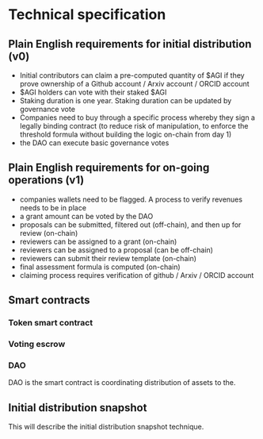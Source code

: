 # Technical specification
## Plain English requirements for initial distribution (v0)
- Initial contributors can claim a pre-computed quantity of $AGI if they prove ownership of a Github account / Arxiv account / ORCID account
- $AGI holders can vote with their staked $AGI
- Staking duration is one year. Staking duration can be updated by governance vote
- Companies need to buy through a specific process whereby they sign a legally binding contract (to reduce risk of manipulation, to enforce the threshold formula without building the logic on-chain from day 1)
- the DAO can execute basic governance votes

## Plain English requirements for on-going operations (v1)
- companies wallets need to be flagged. A process to verify revenues needs to be in place
- a grant amount can be voted by the DAO
- proposals can be submitted, filtered out (off-chain), and then up for review (on-chain)
- reviewers can be assigned to a grant (on-chain)
- reviewers can be assigned to a proposal (can be off-chain)
- reviewers can submit their review template (on-chain)
- final assessment formula is computed (on-chain)
- claiming process requires verification of github / Arxiv / ORCID account

## Smart contracts

### Token smart contract

### Voting escrow



### DAO

DAO is the smart contract is coordinating distribution of assets to the.


## Initial distribution snapshot

This will describe the initial distribution snapshot technique.

